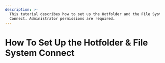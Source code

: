 ```yaml
---
description: >-
  This tutorial describes how to set up the Hotfolder and the File System
  Connect. Administrator permissions are required.
---
```


# How To Set Up the Hotfolder & File System Connect


